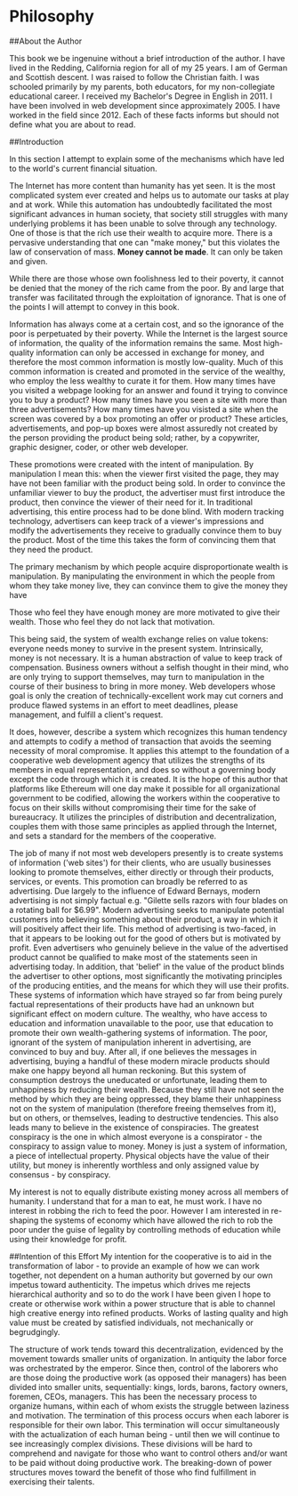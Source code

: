 # Philosophy

##About the Author

This book we be ingenuine without a brief introduction of the author. I have lived in the Redding, California region for all of my 25 years. I am of German and Scottish descent. I was raised to follow the Christian faith. I was schooled primarily by my parents, both educators, for my non-collegiate educational career. I received my Bachelor's Degree in English in 2011. I have been involved in web development since approximately 2005. I have worked in the field since 2012. Each of these facts informs but should not define what you are about to read.

##Introduction

In this section I attempt to explain some of the mechanisms which have led to the world's current financial situation.

The Internet has more content than humanity has yet seen. It is the most complicated system ever created and helps us to automate our tasks at play and at work. While this automation has undoubtedly facilitated the most significant advances in human society, that society still struggles with many underlying problems it has been unable to solve through any technology. One of those is that the rich use their wealth to acquire more. There is a pervasive understanding that one can "make money," but this violates the law of conservation of mass. **Money cannot be made**. It can only be taken and given.

While there are those whose own foolishness led to their poverty, it cannot be denied that the money of the rich came from the poor. By and large that transfer was facilitated through the exploitation of ignorance. That is one of the points I will attempt to convey in this book.

Information has always come at a certain cost, and so the ignorance of the poor is perpetuated by their poverty. While the Internet is the largest source of information, the quality of the information remains the same. Most high-quality information can only be accessed in exchange for money, and therefore the most common information is mostly low-quality. Much of this common information is created and promoted in the service of the wealthy, who employ the less wealthy to curate it for them. How many times have you visited a webpage looking for an answer and found it trying to convince you to buy a product? How many times have you seen a site with more than three advertisements? How many times have you visisted a site when the screen was covered by a box promoting an offer or product? These articles, advertisements, and pop-up boxes were almost assuredly not created by the person providing the product being sold; rather, by a copywriter, graphic designer, coder, or other web developer.

These promotions were created with the intent of manipulation. By manipulation I mean this: when the viewer first visited the page, they may have not been familiar with the product being sold. In order to convince the unfamiliar viewer to buy the product, the advertiser must first introduce the product, then convince the viewer of their need for it. In traditional advertising, this entire process had to be done blind. With modern tracking technology, advertisers can keep track of a viewer's impressions and modify the advertisements they receive to gradually convince them to buy the product. Most of the time this takes the form of convincing them that they need the product.


The primary mechanism by which people acquire disproportionate wealth is manipulation. By manipulating the environment in which the people from whom they take money live, they can convince them to give the money they have

Those who feel they have enough money are more motivated to give their wealth. Those who feel they do not lack that motivation.

This being said, the system of wealth exchange relies on value tokens: everyone needs money to survive in the present system. Intrinsically, money is not necessary. It is a human abstraction of value to keep track of compensation.  Business owners without a selfish thought in their mind, who are only trying to support themselves, may turn to manipulation in the course of their business to bring in more money. Web developers whose goal is only the creation of technically-excellent work may cut corners and produce flawed systems in an effort to meet deadlines, please management, and fulfill a client's request.

 It does, however, describe a system which recognizes this human tendency and attempts to codify a method of transaction that avoids the seeming necessity of moral compromise. It applies this attempt to the foundation of a cooperative web development agency that utilizes the strengths of its members in equal representation, and does so without a governing body except the code through which it is created. It is the hope of this author that platforms like Ethereum will one day make it possible for all organizational government to be codified, allowing the workers within the cooperative to focus on their skills without compromising their time for the sake of bureaucracy. It utilizes the principles of distribution and decentralization, couples them with those same principles as applied through the Internet, and sets a standard for the members of the cooperative.



The job of many if not most web developers presently is to create systems of information ('web sites') for their clients, who are usually businesses looking to promote themselves, either directly or through their products, services, or events. This promotion can broadly be referred to as advertising. Due largely to the influence of Edward Bernays, modern advertising is not simply factual e.g. "Gilette sells razors with four blades on a rotating ball for $6.99". Modern advertising seeks to manipulate potential customers into believing something about their product, a way in which it will positively affect their life. This method of advertising is two-faced, in that it appears to be looking out for the good of others but is motivated by profit. Even advertisers who genuinely believe in the value of the advertised product cannot be qualified to make most of the statements seen in advertising today. In addition, that 'belief' in the value of the product blinds the advertiser to other options, most significantly the motivating principles of the producing entities, and the means for which they will use their profits.
These systems of information which have strayed so far from being purely factual representations of their products have had an unknown but significant effect on modern culture. The wealthy, who have access to education and information unavailable to the poor, use that education to promote their own wealth-gathering systems of information. The poor, ignorant of the system of manipulation inherent in advertising, are convinced to buy and buy. After all, if one believes the messages in advertising, buying a handful of these modern miracle products should make one happy beyond all human reckoning. But this system of consumption destroys the uneducated or unfortunate, leading them to unhappiness by reducing their wealth. Because they still have not seen the method by which they are being oppressed, they blame their unhappiness not on the system of manipulation (therefore freeing themselves from it), but on others, or themselves, leading to destructive tendencies. This also leads many to believe in the existence of conspiracies. The greatest conspiracy is the one in which almost everyone is a conspirator - the conspiracy to assign value to money. Money is just a system of information, a piece of intellectual property. Physical objects have the value of their utility, but money is inherently worthless and only assigned value by consensus - by conspiracy.

My interest is not to equally distribute existing money across all members of humanity. I understand that for a man to eat, he must work. I have no interest in robbing the rich to feed the poor. However I am interested in re-shaping the systems of economy which have allowed the rich to rob the poor under the guise of legality by controlling methods of education while using their knowledge for profit.


##Intention of this Effort
My intention for the cooperative is to aid in the transformation of labor - to provide an example of how we can work together, not dependent on a human authority but governed by our own impetus toward authenticity. The impetus which drives me rejects hierarchical authority and so to do the work I have been given I hope to create or otherwise work within a power structure that is able to channel high creative energy into refined products. Works of lasting quality and high value must be created by satisfied individuals, not mechanically or begrudgingly.

The structure of work tends toward this decentralization, evidenced by the movement towards smaller units of organization. In antiquity the labor force was orchestrated by the emperor. Since then, control of the laborers who are those doing the productive work (as opposed their managers) has been divided into smaller units, sequentially: kings, lords, barons, factory owners, foremen, CEOs, managers. This has been the necessary process to organize humans, within each of whom exists the struggle between laziness and motivation. The termination of this process occurs when each laborer is responsible for their own labor. This termination will occur simultaneously with the actualization of each human being - until then we will continue to see increasingly complex divisions. These divisions will be hard to comprehend and navigate for those who want to control others and/or want to be paid without doing productive work. The breaking-down of power structures moves toward the benefit of those who find fulfillment in exercising their talents.